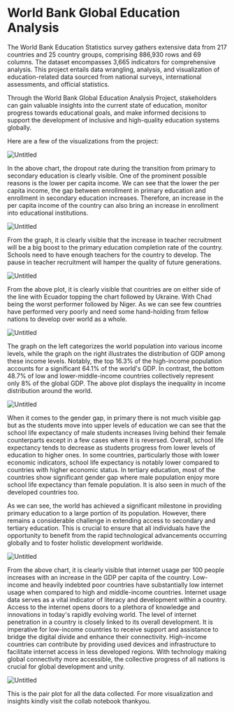 # World Bank Global Education Analysis
The World Bank Education Statistics survey gathers extensive data from 217 countries and 25 country groups, comprising 886,930 rows and 69 columns. The dataset encompasses 3,665 indicators for comprehensive analysis. This project entails data wrangling, analysis, and visualization of education-related data sourced from national surveys, international assessments, and official statistics.

Through the World Bank Global Education Analysis Project, stakeholders can gain valuable insights into the current state of education, monitor progress towards educational goals, and make informed decisions to support the development of inclusive and high-quality education systems globally.

Here are a few of the visualizations from the project:

![Untitled](https://github.com/Ganesh-VG/World-Bank-Global-Education-Analysis/assets/144704167/96ab9ab8-7b67-4b5d-8425-7a661461cbb4)

In the above chart, the dropout rate during the transition from primary to secondary education is clearly visible. One of the prominent possible reasons is the lower per capita income. We can see that the lower the per capita income, the gap between enrollment in primary education and enrollment in secondary education increases. Therefore, an increase in the per capita income of the country can also bring an increase in enrollment into educational institutions.

![Untitled](https://github.com/Ganesh-VG/World-Bank-Global-Education-Analysis/assets/144704167/13501979-3c09-47ca-8baa-5287a785f77e)

From the graph, it is clearly visible that the increase in teacher recruitment will be a big boost to the primary education completion rate of the country. Schools need to have enough teachers for the country to develop. The pause in teacher recruitment will hamper the quality of future generations.

![Untitled](https://github.com/Ganesh-VG/World-Bank-Global-Education-Analysis/assets/144704167/ed852d78-d97b-4484-ad89-6bffae1347cb)

From the above plot, it is clearly visible that countries are on either side of the line with Ecuador topping the chart followed by Ukraine. With Chad being the worst performer followed by Niger. As we can see few countries have performed very poorly and need some hand-holding from fellow nations to develop over world as a whole.

![Untitled](https://github.com/Ganesh-VG/World-Bank-Global-Education-Analysis/assets/144704167/927a45f4-337a-4d93-9046-73205d33d3e8)

The graph on the left categorizes the world population into various income levels, while the graph on the right illustrates the distribution of GDP among these income levels. Notably, the top 16.3% of the high-income population accounts for a significant 64.1% of the world's GDP. In contrast, the bottom 48.7% of low and lower-middle-income countries collectively represent only 8% of the global GDP. The above plot displays the inequality in income distribution around the world.

![Untitled](https://github.com/Ganesh-VG/World-Bank-Global-Education-Analysis/assets/144704167/1cd2133c-ef72-42c8-8061-386fa7e5d734)

When it comes to the gender gap, in primary there is not much visible gap but as the students move into upper levels of education we can see that the school life expectancy of male students increases living behind their female counterparts except in a few cases where it is reversed.
Overall, school life expectancy tends to decrease as students progress from lower levels of education to higher ones. In some countries, particularly those with lower economic indicators, school life expectancy is notably lower compared to countries with higher economic status.
In tertiary education, most of the countries show significant gender gap where male population enjoy more school life expectancy than female population. It is also seen in much of the developed countries too.

As we can see, the world has achieved a significant milestone in providing primary education to a large portion of its population. However, there remains a considerable challenge in extending access to secondary and tertiary education. This is crucial to ensure that all individuals have the opportunity to benefit from the rapid technological advancements occurring globally and to foster holistic development worldwide.

![Untitled](https://github.com/Ganesh-VG/World-Bank-Global-Education-Analysis/assets/144704167/8f74713f-80c8-4efd-8ce4-0021d227bd0e)

From the above chart, it is clearly visible that internet usage per 100 people increases with an increase in the GDP per capita of the country. Low-income and heavily indebted poor countries have substantially low internet usage when compared to high and middle-income countries.
Internet usage data serves as a vital indicator of literacy and development within a country. Access to the internet opens doors to a plethora of knowledge and innovations in today's rapidly evolving world. The level of internet penetration in a country is closely linked to its overall development. It is imperative for low-income countries to receive support and assistance to bridge the digital divide and enhance their connectivity. High-income countries can contribute by providing used devices and infrastructure to facilitate internet access in less developed regions. With technology making global connectivity more accessible, the collective progress of all nations is crucial for global development and unity.

![Untitled](https://github.com/Ganesh-VG/World-Bank-Global-Education-Analysis/assets/144704167/20d76c73-2235-4603-848c-2ab6a96f21e9)

This is the pair plot for all the data collected. For more visualization and insights kindly visit the collab notebook thankyou.
